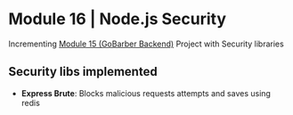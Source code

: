 # Module 16 | Node.js Security

Incrementing <a href="https://github.com/AugustoMarcelo/" target="_blank" rel="noopener noreferrer">Module 15 (GoBarber Backend)</a> Project with Security libraries

## Security libs implemented
- <strong>Express Brute</strong>: Blocks malicious requests attempts and saves using redis
